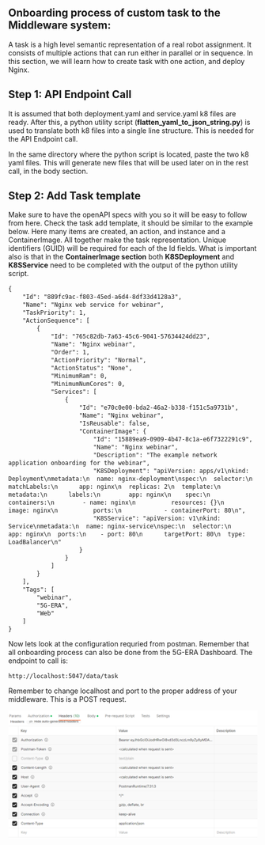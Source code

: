 ## Onboarding process of custom task to the Middleware system:

A task is a high level semantic representation of a real robot assignment. It consists of multiple actions that can run either in parallel or in sequence. In this section, we will learn how to create task with one action, and deploy Nginx. 

## Step 1: API Endpoint Call

It is assumed that both deployment.yaml and service.yaml k8 files are ready. After this, a python utility script (**flatten_yaml_to_json_string.py**) is used to translate both k8 files into a single line structure. This is needed for the API Endpoint call.

In the same directory where the python script is located, paste the two k8 yaml files. This will generate new files that will be used later on in the rest call, in the body section.

## Step 2: Add Task template

Make sure to have the openAPI specs with you so it will be easy to follow from here. Check the task add template, it should be similar to the example below. Here many items are created, an action, and instance and a ContainerImage. All together make the task representation. Unique identifiers (GUID) will be required for each of the Id fields. What is important also is that in the **ContainerImage section** both **K8SDeployment** and **K8SService** need to be completed with the output of the python utility script.

```
{
    "Id": "889fc9ac-f803-45ed-a6d4-8df33d4128a3",
    "Name": "Nginx web service for webinar",
    "TaskPriority": 1,
    "ActionSequence": [
        {
            "Id": "765c82db-7a63-45c6-9041-57634424dd23",
            "Name": "Nginx webinar",
            "Order": 1,
            "ActionPriority": "Normal",
            "ActionStatus": "None",
            "MinimumRam": 0,
            "MinimumNumCores": 0,
            "Services": [
                {
                    "Id": "e70c0e00-bda2-46a2-b338-f151c5a9731b",
                    "Name": "Nginx webinar",
                    "IsReusable": false,
                    "ContainerImage": {
                        "Id": "15889ea9-0909-4b47-8c1a-e6f7322291c9",
                        "Name": "Nginx webinar",
                        "Description": "The example network application onboarding for the webinar",
                        "K8SDeployment": "apiVersion: apps/v1\nkind: Deployment\nmetadata:\n  name: nginx-deployment\nspec:\n  selector:\n    matchLabels:\n      app: nginx\n  replicas: 2\n  template:\n    metadata:\n      labels:\n        app: nginx\n    spec:\n      containers:\n        - name: nginx\n          resources: {}\n          image: nginx\n          ports:\n            - containerPort: 80\n",
                        "K8SService": "apiVersion: v1\nkind: Service\nmetadata:\n  name: nginx-service\nspec:\n  selector:\n    app: nginx\n  ports:\n    - port: 80\n      targetPort: 80\n  type: LoadBalancer\n"
                    }
                }
            ]
        }
    ],
    "Tags": [
        "webinar",
        "5G-ERA",
        "Web"
    ]
}
```

Now lets look at the configuration requried from postman. Remember that all onboarding process can also be done from the 5G-ERA Dashboard. The endpoint to call is:

```
http://localhost:5047/data/task
```
Remember to change localhost and port to the proper address of your middleware. This is a POST request.

![image](img/header_task_post.png)
